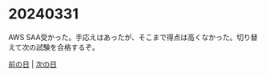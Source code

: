 # 20240331

AWS SAA受かった。手応えはあったが、そこまで得点は高くなかった。切り替えて次の試験を合格するぞ。

[前の日](20240330.md) | [次の日](20240401.md)
